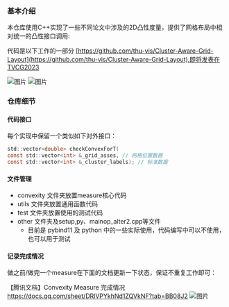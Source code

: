 ### 基本介绍
本仓库使用C++实现了一些不同论文中涉及的2D凸性度量，提供了网格布局中相对统一的凸性接口调用:

代码是以下工作的一部分 [https://github.com/thu-vis/Cluster-Aware-Grid-Layout](https://github.com/thu-vis/Cluster-Aware-Grid-Layout),即将发表在TVCG2023

![图片](https://github.com/ChenJash/ConvexityMeasure/assets/70832896/51ba3085-14b6-4ec2-a9d7-9c36b691f797)
![图片](https://github.com/ChenJash/ConvexityMeasure/assets/70832896/7bbe5f67-f390-474b-b5c0-329c47a878b8)



### 仓库细节
#### 代码接口

每个实现中保留一个类似如下对外接口：

```C
std::vector<double> checkConvexForT(
const std::vector<int> &_grid_asses, // 网格位置数据
const std::vector<int> &_cluster_labels); // 标准数据
```

#### 文件管理

- convexity 文件夹放置measure核心代码
- utils 文件夹放置通用函数代码
- test 文件夹放置使用的测试代码
- other 文件夹及setup,py、mainop_alter2.cpp等文件
  - 目前是 pybind11 及 python 中的一些实际使用，代码编写中可以不使用，也可以用于测试


#### 记录完成情况

做之前/做完一个measure在下面的文档更新一下状态，保证不重复工作即可：

【腾讯文档】Convexity Measure 完成情况
https://docs.qq.com/sheet/DRlVPYkhNd1ZQVkNF?tab=BB08J2
![图片](https://github.com/ChenJash/ConvexityMeasure/assets/70832896/8686d30f-b35b-40b4-94b2-8d1c1dddde85)
